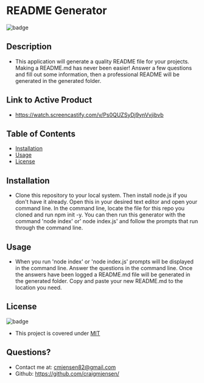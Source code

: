 
  # README Generator
  
  
  ![badge](https://img.shields.io/badge/license-MIT-orange)



## Description 

  * This application will generate a quality README file for your projects. Making a README.md has never been easier! Answer a few questions and fill out some information, then a professional README will be generated in the generated folder.

## Link to Active Product

  * https://watch.screencastify.com/v/Ps0QUZSyDj9ynVvjibvb

## Table of Contents

  * [Installation](#installation)
  * [Usage](#usage)
  * [License](#license)

## Installation

  * Clone this repository to your local system. Then install node.js if you don't have it already. Open this in your desired text editor and open your command line. In the command line, locate the file for this repo you cloned and run npm init -y. You can then run this generator with the command 'node index' or' node index.js' and follow the prompts that run through the command line.



## Usage

  * When you run 'node index' or 'node index.js' prompts will be displayed in the command line. Answer the questions in the command line. Once the answers have been logged a README.md file will be generated in the generated folder. Copy and paste your new README.md to the location you need.

  
## License

  ![badge](https://img.shields.io/badge/license-MIT-orange)

  * This project is covered under [MIT](https://choosealicense.com/licenses/mit/)



## Questions?

  * Contact me at: cmjensen82@gmail.com
  * Github: https://github.com/craigmjensen/

